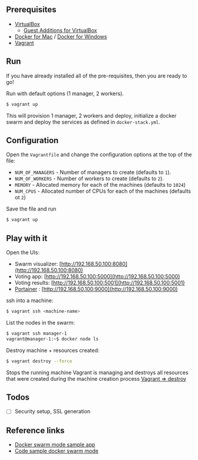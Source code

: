
## Prerequisites

- [VirtualBox](https://www.virtualbox.org/)
  - [Guest Additions for VirtualBox](https://docs.oracle.com/cd/E36500_01/E36502/html/qs-guest-additions.html)
- [Docker for Mac](https://docs.docker.com/docker-for-mac/) / [Docker for Windows](https://docs.docker.com/docker-for-windows/)
- [Vagrant](https://www.vagrantup.com/)

## Run

If you have already installed all of the pre-requisites, then you are ready to go!

Run with default options (1 manager, 2 workers).
```sh
$ vagrant up
```

This will provision 1 manager, 2 workers and deploy, initialize a docker swarm and deploy the services as defined in `docker-stack.yml`.

## Configuration

Open the `Vagrantfile` and change the configuration options at the top of the file:

- `NUM_OF_MANAGERS` - Number of managers to create (defaults to `1`).
- `NUM_OF_WORKERS` - Number of workers to create (defaults to `2`).
- `MEMORY` - Allocated memory for each of the machines (defaults to `1024`)
- `NUM_CPUS` - Allocated number of CPUs for each of the machines (defaults ot `2`)

Save the file and run

```sh
$ vagrant up
```

## Play with it

Open the UIs:

- Swarm visualizer: [http://192.168.50.100:8080](http://192.168.50.100:8080) 
- Voting app: [http://192.168.50.100:5000](http://192.168.50.100:5000)
- Voting results: [http://192.168.50.100:5001](http://192.168.50.100:5001)
- [Portainer](http://portainer.io/) : [http://192.168.50.100:9000](http://192.168.50.100:9000)

ssh into a machine:
```sh
$ vagrant ssh <machine-name>
```

List the nodes in the swarm:

```sh
$ vagrant ssh manager-1
vagrant@manager-1:~$ docker node ls
```

Destroy machine + resources created:
```sh
$ vagrant destroy --force
```
Stops the running machine Vagrant is managing and destroys all resources that were created during the machine creation process
[Vagrant => destroy](https://www.vagrantup.com/docs/cli/destroy.html)

## Todos

- [ ] Security setup, SSL generation

## Reference links

- [Docker swarm mode sample app](https://docs.docker.com/engine/getstarted-voting-app/) 
- [Code sample docker swarm mode](https://github.com/eyal-lupu/vagrant-docker-swarm-mode/blob/master/Vagrantfile)